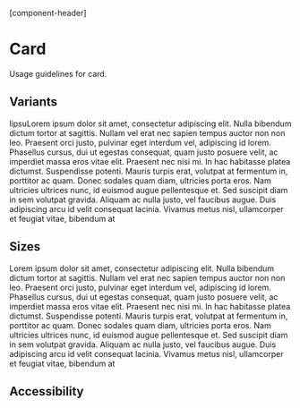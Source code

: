 [component-header]

# Card

Usage guidelines for card.

## Variants

lipsuLorem ipsum dolor sit amet, consectetur adipiscing elit. Nulla bibendum dictum tortor at sagittis. Nullam vel erat nec sapien tempus auctor non non leo. Praesent orci justo, pulvinar eget interdum vel, adipiscing id lorem. Phasellus cursus, dui ut egestas consequat, quam justo posuere velit, ac imperdiet massa eros vitae elit. Praesent nec nisi mi. In hac habitasse platea dictumst. Suspendisse potenti. Mauris turpis erat, volutpat at fermentum in, porttitor ac quam. Donec sodales quam diam, ultricies porta eros. Nam ultricies ultrices nunc, id euismod augue pellentesque et. Sed suscipit diam in sem volutpat gravida. Aliquam ac nulla justo, vel faucibus augue. Duis adipiscing arcu id velit consequat lacinia. Vivamus metus nisl, ullamcorper et feugiat vitae, bibendum at

## Sizes

Lorem ipsum dolor sit amet, consectetur adipiscing elit. Nulla bibendum dictum tortor at sagittis. Nullam vel erat nec sapien tempus auctor non non leo. Praesent orci justo, pulvinar eget interdum vel, adipiscing id lorem. Phasellus cursus, dui ut egestas consequat, quam justo posuere velit, ac imperdiet massa eros vitae elit. Praesent nec nisi mi. In hac habitasse platea dictumst. Suspendisse potenti. Mauris turpis erat, volutpat at fermentum in, porttitor ac quam. Donec sodales quam diam, ultricies porta eros. Nam ultricies ultrices nunc, id euismod augue pellentesque et. Sed suscipit diam in sem volutpat gravida. Aliquam ac nulla justo, vel faucibus augue. Duis adipiscing arcu id velit consequat lacinia. Vivamus metus nisl, ullamcorper et feugiat vitae, bibendum at

## Accessibility

